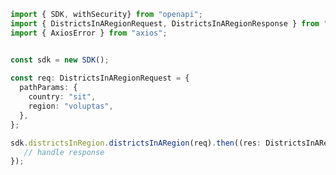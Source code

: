 <!-- Start SDK Example Usage -->
```typescript
import { SDK, withSecurity} from "openapi";
import { DistrictsInARegionRequest, DistrictsInARegionResponse } from "openapi/src/sdk/models/operations";
import { AxiosError } from "axios";


const sdk = new SDK();
    
const req: DistrictsInARegionRequest = {
  pathParams: {
    country: "sit",
    region: "voluptas",
  },
};

sdk.districtsInRegion.districtsInARegion(req).then((res: DistrictsInARegionResponse | AxiosError) => {
   // handle response
});
```
<!-- End SDK Example Usage -->